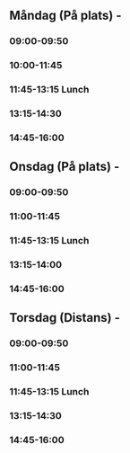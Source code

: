 ## Måndag (På plats) - 
### 09:00-09:50 
### 10:00-11:45 
### 11:45-13:15 Lunch
### 13:15-14:30
### 14:45-16:00 

## Onsdag (På plats) -
### 09:00-09:50 
### 11:00-11:45  
### 11:45-13:15 Lunch
### 13:15-14:00  
### 14:45-16:00  

## Torsdag (Distans) -
### 09:00-09:50 
### 11:00-11:45 
### 11:45-13:15 Lunch
### 13:15-14:30 
### 14:45-16:00 